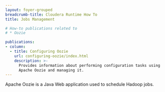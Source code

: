```yaml
---
layout: foyer-grouped
breadcrumb-title: Cloudera Runtime How To
title: Jobs Management

# How-to publications related to
# * Oozie

publications:
- column:
  - title: Configuring Oozie
    url: configuring-oozie/index.html
    description: >-
      Provides information about performing configuration tasks using
      Apache Oozie and managing it.
---
```

Apache Oozie is a Java Web application used to schedule Hadoop jobs.
